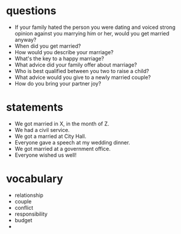 # questions
* If your family hated the person you were dating and voiced strong opinion against you marrying him or her, would you get married anyway?
* When did you get married?
* How would you describe your marriage?
* What's the key to a happy marriage?
* What advice did your family offer about marriage?
* Who is best qualified between you two to raise a child?
* What advice would you give to a newly married couple?
* How do you bring your partner joy?

# statements

* We got married in X, in the month of Z.
* We had a civil service.
* We got a married at City Hall.
* Everyone gave a speech at my wedding dinner.
* We got married at a government office.
* Everyone wished us well!

# vocabulary
- relationship
- couple
- conflict
- responsibility
- budget
- 